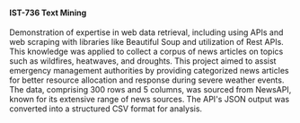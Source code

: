 #### IST-736 Text Mining

Demonstration of expertise in web data retrieval, including using APIs and web scraping with libraries like Beautiful Soup and utilization of Rest APIs. This knowledge was applied to collect a corpus of news articles on topics such as wildfires, heatwaves, and droughts. This project aimed to assist emergency management authorities by providing categorized news articles for better resource allocation and response during severe weather events. The data, comprising 300 rows and 5 columns, was sourced from NewsAPI, known for its extensive range of news sources. The API's JSON output was converted into a structured CSV format for analysis.
